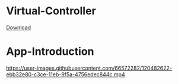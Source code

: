 # Virtual-Controller
[Download](https://docs.google.com/uc?export=download&id=1ZieViQP4VvauaRDdBptAJ6RNXlj8Ydk2) 
# App-Introduction
https://user-images.githubusercontent.com/66572282/120482622-ebb32e80-c3ce-11eb-9f5a-4756edec844c.mp4
